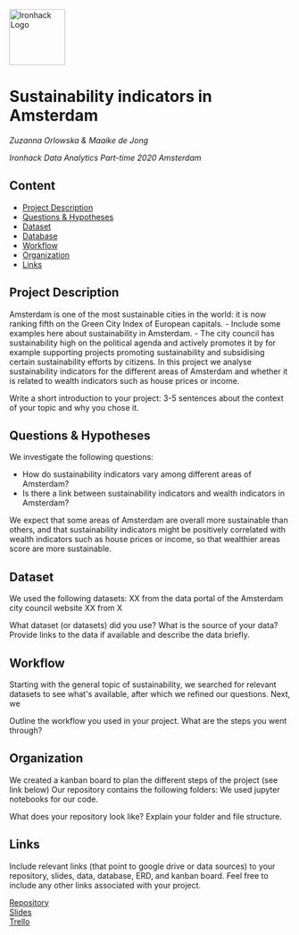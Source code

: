 <img src="https://bit.ly/2VnXWr2" alt="Ironhack Logo" width="100"/>

# Sustainability indicators in Amsterdam
*Zuzanna Orlowska & Maaike de Jong*

*Ironhack Data Analytics Part-time 2020 Amsterdam*

## Content
- [Project Description](#project-description)
- [Questions & Hypotheses](#questions-hypotheses)
- [Dataset](#dataset)
- [Database](#database)
- [Workflow](#workflow)
- [Organization](#organization)
- [Links](#links)


## Project Description
Amsterdam is one of the most sustainable cities in the world: it is now ranking fifth on the Green City Index of European
capitals. - Include some examples here about sustainability in Amsterdam. - The city council has sustainability high on the political agenda and actively promotes it by for example supporting projects promoting sustainability and subsidising certain sustainability efforts by citizens. In this project we analyse sustainability indicators for the different areas of Amsterdam and whether it is related to wealth indicators such as house prices or income. 

Write a short introduction to your project: 3-5 sentences about the context of your topic and why you chose it.

## Questions & Hypotheses
We investigate the following questions: 
- How do sustainability indicators vary among different areas of Amsterdam?
- Is there a link between sustainability indicators and wealth indicators in Amsterdam?

We expect that some areas of Amsterdam are overall more sustainable than others, and that sustainability indicators might be positively correlated with wealth indicators such as house prices or income, so that wealthier areas score are more sustainable. 

## Dataset
We used the following datasets:
XX from the data portal of the Amsterdam city council website
XX from X

What dataset (or datasets) did you use? What is the source of your data? Provide links to the data if available and describe the data briefly.

## Workflow
Starting with the general topic of sustainability, we searched for relevant datasets to see what's available, after which we refined our questions. Next, we 

Outline the workflow you used in your project. What are the steps you went through?

## Organization
We created a kanban board to plan the different steps of the project (see link below)
Our repository contains the following folders:
We used jupyter notebooks for our code. 

What does your repository look like? Explain your folder and file structure.

## Links
Include relevant links (that point to google drive or data sources) to your repository, slides, data, database, ERD, and kanban board. Feel free to include any other links associated with your project.

[Repository](https://github.com/maaikedj/Project_2_Amsterdam_dataptams2020)  
[Slides](https://slides.com/)  
[Trello](https://trello.com/b/tLpx4ZUU/project-2)  

